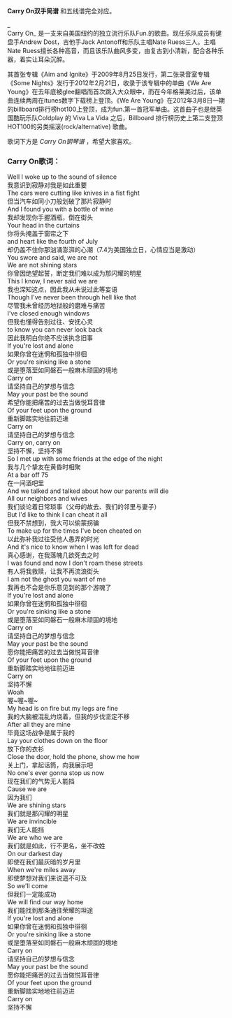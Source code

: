 

**Carry On双手简谱** 和五线谱完全对应。

_  
Carry On_ 是一支来自美国纽约的独立流行乐队Fun.的歌曲。现任乐队成员有键盘手Andrew Dost，吉他手Jack
Antonoff和乐队主唱Nate Ruess三人。主唱Nate Ruess擅长各种高音，而且该乐队曲风多变，由复古到小清新，配合各种乐器，着实让耳朵沉醉。

  
其首张专辑《Aim and Ignite》于2009年8月25日发行，第二张录音室专辑《Some
Nights》发行于2012年2月21日，收录于该专辑中的单曲《We Are
Young》在去年底被glee翻唱而首次跳入大众眼中，而在今年格莱美过后，该单曲连续两周在itunes数字下载榜上登顶。《We Are
Young》在2012年3月8日一期的billboard排行榜hot100上登顶，成为fun.第一首冠军单曲。这首曲子也是继英国酷玩乐队Coldplay 的
Viva La Vida 之后，Billboard 排行榜历史上第二支登顶HOT100的另类摇滚(rock/alternative) 歌曲。

  
歌词下方是 _Carry On钢琴谱_ ，希望大家喜欢。

### Carry On歌词：

Well I woke up to the sound of silence  
我意识到寂静对我是如此重要  
The cars were cutting like knives in a fist fight  
但当汽车如同小刀般划破了那片寂静时  
And I found you with a bottle of wine  
我却发现你手握酒瓶，倒在街头  
Your head in the curtains  
你将头掩盖于窗帘之下  
and heart like the fourth of July  
却仍盖不住你那汹涌澎湃的心潮（7.4为美国独立日，心情应当是激动）  
You swore and said, we are not  
We are not shining stars  
你曾因绝望起誓，断定我们难以成为那闪耀的明星  
This I know, I never said we are  
我也深知这点，因此我从未说过此等妄语  
Though I've never been through hell like that  
尽管我未曾经历地狱般的磨难与痛苦  
I've closed enough windows  
但我也懂得告别过往、安抚心灵  
to know you can never look back  
因此我明白你绝不应该执念旧事  
If you're lost and alone  
如果你曾在迷惘和孤独中徘徊  
Or you're sinking like a stone  
或是堕落至如同磐石一般麻木顽固的境地  
Carry on  
请坚持自己的梦想与信念  
May your past be the sound  
希望你能把痛苦的过去当做悦耳音律  
Of your feet upon the ground  
重新脚踏实地往前迈进  
Carry on  
请坚持自己的梦想与信念  
Carry on, carry on  
坚持不懈，坚持不懈  
So I met up with some friends at the edge of the night  
我与几个挚友在黄昏时相聚  
At a bar off 75  
在一间酒吧里  
And we talked and talked about how our parents will die  
All our neighbors and wives  
我们谈论着日常琐事（父母的故去、我们的邻里与妻子）  
But I'd like to think I can cheat it all  
但我不禁想到，我大可以偷蒙拐骗  
To make up for the times I've been cheated on  
以此弥补我过往受他人愚弄的时光  
And it's nice to know when I was left for dead  
真心感谢，在我落魄几欲死去之时  
I was found and now I don't roam these streets  
有人将我救赎，让我不再流浪街头  
I am not the ghost you want of me  
我再也不会是你乐意见到的那个游魂了  
If you're lost and alone  
如果你曾在迷惘和孤独中徘徊  
Or you're sinking like a stone  
或是堕落至如同磐石一般麻木顽固的境地  
Carry on  
请坚持自己的梦想与信念  
May your past be the sound  
愿你能把痛苦的过去当做悦耳音律  
Of your feet upon the ground  
重新脚踏实地地往前迈进  
Carry on  
坚持不懈  
Woah  
喔~喔~喔~  
My head is on fire but my legs are fine  
我的大脑被混乱灼烧着，但我的步伐坚定不移  
After all they are mine  
毕竟这场战争是属于我的  
Lay your clothes down on the floor  
放下你的衣衫  
Close the door, hold the phone, show me how  
关上门，拿起话筒，向我展示吧  
No one's ever gonna stop us now  
现在我们的气势无人能挡  
Cause we are  
因为我们  
We are shining stars  
我们就是那闪耀的明星  
We are invincible  
我们无人能挡  
We are who we are  
我们就是如此，行不更名，坐不改姓  
On our darkest day  
即使在我们最灰暗的岁月里  
When we're miles away  
即使梦想对我们来说遥不可及  
So we'll come  
但我们一定能成功  
We will find our way home  
我们能找到那条通往荣耀的坦途  
If you're lost and alone  
如果你曾在迷惘和孤独中徘徊  
Or you're sinking like a stone  
或是堕落至如同磐石一般麻木顽固的境地  
Carry on  
请坚持自己的梦想与信念  
May your past be the sound  
愿你能把痛苦的过去当做悦耳音律  
Of your feet upon the ground  
重新脚踏实地地往前迈进  
Carry on  
坚持不懈

